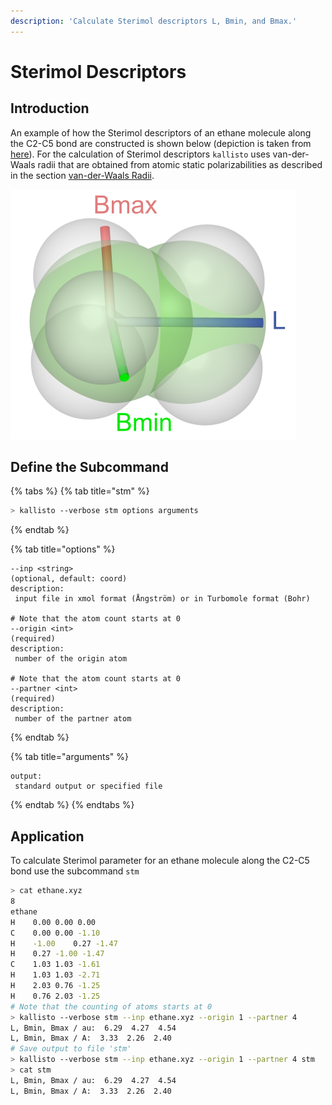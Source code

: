 ```yaml
---
description: 'Calculate Sterimol descriptors L, Bmin, and Bmax.'
---
```


# Sterimol Descriptors

## Introduction

An example of how the Sterimol descriptors of an ethane molecule along the C2-C5 bond are constructed is shown below \(depiction is taken from [here](https://github.com/bobbypaton/DBSTEP)\). For the calculation of Sterimol descriptors `kallisto` uses van-der-Waals radii that are obtained from atomic static polarizabilities as described in the section [van-der-Waals Radii](https://app.gitbook.com/@ehjc/s/kallisto/~/drafts/-MRAfxINKqRBUyA1POhp/features/vdw).

![](../.gitbook/assets/sterimol_new.png)

## Define the Subcommand

{% tabs %}
{% tab title="stm" %}
```bash
> kallisto --verbose stm options arguments
```
{% endtab %}

{% tab title="options" %}
```markup
--inp <string> 
(optional, default: coord)
description: 
 input file in xmol format (Ångström) or in Turbomole format (Bohr)

# Note that the atom count starts at 0
--origin <int>
(required)
description:
 number of the origin atom

# Note that the atom count starts at 0
--partner <int>
(required)
description:
 number of the partner atom
```
{% endtab %}

{% tab title="arguments" %}
```text
output: 
 standard output or specified file
```
{% endtab %}
{% endtabs %}

## Application

To calculate Sterimol parameter for an ethane molecule along the C2-C5 bond use the subcommand `stm`

```bash
> cat ethane.xyz
8
ethane
H    0.00 0.00 0.00
C    0.00 0.00 -1.10
H    -1.00    0.27 -1.47
H    0.27 -1.00 -1.47
C    1.03 1.03 -1.61
H    1.03 1.03 -2.71
H    2.03 0.76 -1.25
H    0.76 2.03 -1.25
# Note that the counting of atoms starts at 0
> kallisto --verbose stm --inp ethane.xyz --origin 1 --partner 4
L, Bmin, Bmax / au:  6.29  4.27  4.54
L, Bmin, Bmax / A:  3.33  2.26  2.40
# Save output to file 'stm'
> kallisto --verbose stm --inp ethane.xyz --origin 1 --partner 4 stm
> cat stm
L, Bmin, Bmax / au:  6.29  4.27  4.54
L, Bmin, Bmax / A:  3.33  2.26  2.40
```

